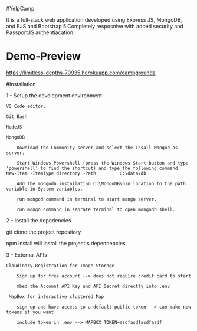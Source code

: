 #YelpCamp

It is a full-stack web application developed using Express JS, MongoDB, and EJS and Bootstrap 5.Completely resposnive with added security and PassportJS authentiacation.

# Demo-Preview

https://limitless-depths-70935.herokuapp.com/campgrounds

#Installation

1 - Setup the development environment

    VS Code editor.

    Git Bash

    NodeJS

    MongoDB

        Download the Community server and select the Insall Mongod as server.
 
        Start Windows Powershell (press the Windows Start button and type ‘powershell’ to find the shortcut) and type the following command: New-Item -ItemType directory -Path         C:\data\db
   
        Add the mongodb installation C:\MongoDB\bin location to the path variable in System variables.

        run mongod command in terminal to start mongo server.

        run mongo command in seprate terminal to open mongodb shell.

2 - Install the depndencies

   git clone the project repository

   npm install will install the project's dependencies

3 - External APIs

    Cloudinary Registration for Image Storage

        Sign up for free account --> does not require credit card to start

        mbed the Account API Key and API Secret directly into .env

     MapBox for interactive clustered Map

        sign up and have access to a default public token --> can make new tokens if you want

        include token in .env --> MAPBOX_TOKEN=asdfasdfasdfasdf
